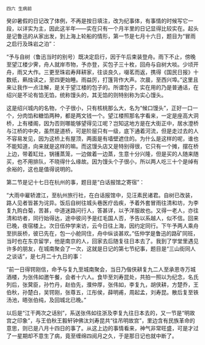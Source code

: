     四六 生病前 

   癸卯暑假的日记改了体例，不再是按日填注，改为纪事体，有事情的时候写它一段，以详实为主，因此这半年——实在只有一个月半里的日记显得比较实在。起头是记鲁迅的从家出发，到上海上轮船的情形，第一节是七月十六日，题目为“冒雨之启行及珠岩之泊”：

   “予与自树（鲁迅当时的别号）既决定启行，因于午后束装登舟。雨下不止，傍晚至望江楼少霁，舟人就岸市物，予亦登，买包子三十枚，回舟与自树大啖。少顷开舟，雨又大作。三更至珠岩寿拜耕家，往谈良久，啜茗而返，携得《国民日报》十数纸，爇烛读之，至四更始睡。雨益厉，打篷背作大声。次晨，至西兴埠。”这里且来让我作一点注解，是关于望江楼的包子的。所谓包子，实在用的乃是普通话，在绍兴是不论有馅无馅，统称馒头的，其无馅的则特别称为实心馒头。

   这是绍兴城内的名物，个子很小，只有核桃那么大，名为“候口馒头”，正好一口一个，分肉馅和糖馅两种，都是两文钱一个。望江楼照那名字看来，一定是座高大洞桥，上有楼阁，因为否则哪能够望得见江呢？岂知这地方是在大街正中，居水澄桥与江桥的中央，虽然是道桥，可是阶层只有一级，底下通着河流，但是走过去的人不容易发见，因为这桥上有屋顶，两面是有墙壁遮住的。为什么是这样的呢，谁也不能知道，向来就是这样的嘛。而这馒头店又是特别得很，它只有一个摊，摆在桥上边，带着缸灶，锅镬蒸笼，一边做着一边蒸，生意十分兴隆，但是买的人随来随买，也不用排队，不晓得什么缘故。因为馒头个子很小，所以两人吃三十个是绰有余裕的，这也是值得说明的。

   第二节是记十七日在杭州的事，题目是“白话报馆之寄宿”：

   “大雨中雇轿渡江，至杭州旅行社，在白话报馆中，见汪素民诸君。自树已改装，路人见者皆甚为诧异。饭后自树往城头巷医疗齿疾，予着外套冒雨往清和坊，为李复九购白菊，苦甚，中道迷路问行人，答甚详，以予洋服故也。又得一老人，亦往清和坊者，同行始得达，途中彼问予是红毛国人否，予告以系越人，似不信。回来已晚，夜宿楼上。次日伍仲学来访，云今日往上海，因约定同行。下午予两人乘舟至拱辰桥，彼已先在，包一小舱同住，舟中纵谈甚欢。”伍仲学是鲁迅的路矿同班，当时也在东京留学，他是南京的人，回家去后随复往日本去了。我到了学堂里遇见许多的朋友，在城南聚会了一次，这就是日记的第七节纪事，题目是“三山街同人之谈话”，是七月二十九日的事：

   “前一日得锷刚信，命予与复九至城南聚会，当日乃偕侠耕复九二人至承恩寺万城酒楼，为张伟如邀午餐，会者十六人。食毕至刘寿昆处，共拍一照以为纪念，名氏列后，张蓂臣，孙竹丹，赵伯先，濮仲厚，张伟如，李复九，胡侠耕，方楚乔，王伯秋，孙楚白，吴锷刚，张尊五，江彤侯，薛明甫，周起孟，刘寿昆。散后复至铁汤池，晤张伯纯，及回城北已晚。”

   以后是“江干两次之话别”，系送张伟如往浙及李复九往日本去的，又一节是“明故宫之印象”，与王伯秋王毅轩钟佛汰刘寿昆共“往吊明故宫”，里边含有民族革命的意思，则已是八月十四日的事了。从这上边的事情看来，神气非常旺盛，可是才过了一星期却不意生了病，竟至缠绵四阅月之久，于是那日记也就中断了。


